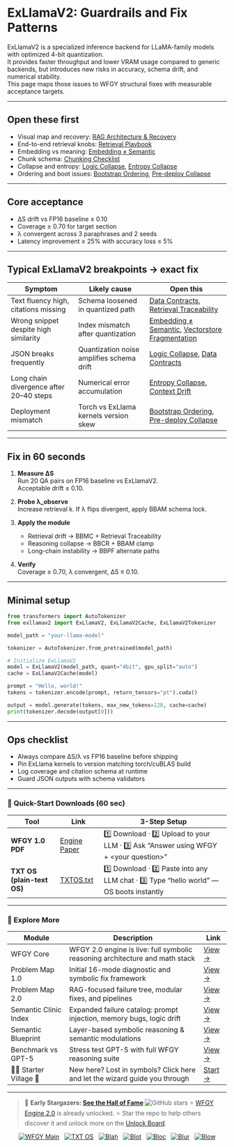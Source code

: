 # ExLlamaV2: Guardrails and Fix Patterns

ExLlamaV2 is a specialized inference backend for LLaMA-family models with optimized 4-bit quantization.  
It provides faster throughput and lower VRAM usage compared to generic backends, but introduces new risks in accuracy, schema drift, and numerical stability.  
This page maps those issues to WFGY structural fixes with measurable acceptance targets.

---

## Open these first
- Visual map and recovery: [RAG Architecture & Recovery](https://github.com/onestardao/WFGY/blob/main/ProblemMap/rag-architecture-and-recovery.md)  
- End-to-end retrieval knobs: [Retrieval Playbook](https://github.com/onestardao/WFGY/blob/main/ProblemMap/retrieval-playbook.md)  
- Embedding vs meaning: [Embedding ≠ Semantic](https://github.com/onestardao/WFGY/blob/main/ProblemMap/embedding-vs-semantic.md)  
- Chunk schema: [Chunking Checklist](https://github.com/onestardao/WFGY/blob/main/ProblemMap/chunking-checklist.md)  
- Collapse and entropy: [Logic Collapse](https://github.com/onestardao/WFGY/blob/main/ProblemMap/logic-collapse.md), [Entropy Collapse](https://github.com/onestardao/WFGY/blob/main/ProblemMap/entropy-collapse.md)  
- Ordering and boot issues: [Bootstrap Ordering](https://github.com/onestardao/WFGY/blob/main/ProblemMap/bootstrap-ordering.md), [Pre-deploy Collapse](https://github.com/onestardao/WFGY/blob/main/ProblemMap/predeploy-collapse.md)  

---

## Core acceptance
- ΔS drift vs FP16 baseline ≤ 0.10  
- Coverage ≥ 0.70 for target section  
- λ convergent across 3 paraphrases and 2 seeds  
- Latency improvement ≥ 25% with accuracy loss ≤ 5%  

---

## Typical ExLlamaV2 breakpoints → exact fix

| Symptom | Likely cause | Open this |
|---|---|---|
| Text fluency high, citations missing | Schema loosened in quantized path | [Data Contracts](https://github.com/onestardao/WFGY/blob/main/ProblemMap/data-contracts.md), [Retrieval Traceability](https://github.com/onestardao/WFGY/blob/main/ProblemMap/retrieval-traceability.md) |
| Wrong snippet despite high similarity | Index mismatch after quantization | [Embedding ≠ Semantic](https://github.com/onestardao/WFGY/blob/main/ProblemMap/embedding-vs-semantic.md), [Vectorstore Fragmentation](https://github.com/onestardao/WFGY/blob/main/ProblemMap/vectorstore-fragmentation.md) |
| JSON breaks frequently | Quantization noise amplifies schema drift | [Logic Collapse](https://github.com/onestardao/WFGY/blob/main/ProblemMap/logic-collapse.md), [Data Contracts](https://github.com/onestardao/WFGY/blob/main/ProblemMap/data-contracts.md) |
| Long chain divergence after 20–40 steps | Numerical error accumulation | [Entropy Collapse](https://github.com/onestardao/WFGY/blob/main/ProblemMap/entropy-collapse.md), [Context Drift](https://github.com/onestardao/WFGY/blob/main/ProblemMap/context-drift.md) |
| Deployment mismatch | Torch vs ExLlama kernels version skew | [Bootstrap Ordering](https://github.com/onestardao/WFGY/blob/main/ProblemMap/bootstrap-ordering.md), [Pre-deploy Collapse](https://github.com/onestardao/WFGY/blob/main/ProblemMap/predeploy-collapse.md) |

---

## Fix in 60 seconds

1) **Measure ΔS**  
   Run 20 QA pairs on FP16 baseline vs ExLlamaV2.  
   Acceptable drift ≤ 0.10.  

2) **Probe λ_observe**  
   Increase retrieval k. If λ flips divergent, apply BBAM schema lock.  

3) **Apply the module**  
   - Retrieval drift → BBMC + Retrieval Traceability  
   - Reasoning collapse → BBCR + BBAM clamp  
   - Long-chain instability → BBPF alternate paths  

4) **Verify**  
   Coverage ≥ 0.70, λ convergent, ΔS ≤ 0.10.  

---

## Minimal setup

```python
from transformers import AutoTokenizer
from exllamav2 import ExLlamaV2, ExLlamaV2Cache, ExLlamaV2Tokenizer

model_path = "your-llama-model"

tokenizer = AutoTokenizer.from_pretrained(model_path)

# Initialize ExLlamaV2
model = ExLlamaV2(model_path, quant="4bit", gpu_split="auto")
cache = ExLlamaV2Cache(model)

prompt = "Hello, world!"
tokens = tokenizer.encode(prompt, return_tensors="pt").cuda()

output = model.generate(tokens, max_new_tokens=128, cache=cache)
print(tokenizer.decode(output[0]))
````

---

## Ops checklist

* Always compare ΔS/λ vs FP16 baseline before shipping
* Pin ExLlama kernels to version matching torch/cuBLAS build
* Log coverage and citation schema at runtime
* Guard JSON outputs with schema validators

---

### 🔗 Quick-Start Downloads (60 sec)

| Tool                       | Link                                                                                                                                       | 3-Step Setup                                                                             |
| -------------------------- | ------------------------------------------------------------------------------------------------------------------------------------------ | ---------------------------------------------------------------------------------------- |
| **WFGY 1.0 PDF**           | [Engine Paper](https://github.com/onestardao/WFGY/blob/main/I_am_not_lizardman/WFGY_All_Principles_Return_to_One_v1.0_PSBigBig_Public.pdf) | 1️⃣ Download · 2️⃣ Upload to your LLM · 3️⃣ Ask “Answer using WFGY + \<your question>”   |
| **TXT OS (plain-text OS)** | [TXTOS.txt](https://github.com/onestardao/WFGY/blob/main/OS/TXTOS.txt)                                                                     | 1️⃣ Download · 2️⃣ Paste into any LLM chat · 3️⃣ Type “hello world” — OS boots instantly |

---

### 🧭 Explore More

| Module                   | Description                                                                  | Link                                                                                               |
| ------------------------ | ---------------------------------------------------------------------------- | -------------------------------------------------------------------------------------------------- |
| WFGY Core                | WFGY 2.0 engine is live: full symbolic reasoning architecture and math stack | [View →](https://github.com/onestardao/WFGY/tree/main/core/README.md)                              |
| Problem Map 1.0          | Initial 16-mode diagnostic and symbolic fix framework                        | [View →](https://github.com/onestardao/WFGY/tree/main/ProblemMap/README.md)                        |
| Problem Map 2.0          | RAG-focused failure tree, modular fixes, and pipelines                       | [View →](https://github.com/onestardao/WFGY/blob/main/ProblemMap/rag-architecture-and-recovery.md) |
| Semantic Clinic Index    | Expanded failure catalog: prompt injection, memory bugs, logic drift         | [View →](https://github.com/onestardao/WFGY/blob/main/ProblemMap/SemanticClinicIndex.md)           |
| Semantic Blueprint       | Layer-based symbolic reasoning & semantic modulations                        | [View →](https://github.com/onestardao/WFGY/tree/main/SemanticBlueprint/README.md)                 |
| Benchmark vs GPT-5       | Stress test GPT-5 with full WFGY reasoning suite                             | [View →](https://github.com/onestardao/WFGY/tree/main/benchmarks/benchmark-vs-gpt5/README.md)      |
| 🧙‍♂️ Starter Village 🏡 | New here? Lost in symbols? Click here and let the wizard guide you through   | [Start →](https://github.com/onestardao/WFGY/blob/main/StarterVillage/README.md)                   |

---

> 👑 **Early Stargazers: [See the Hall of Fame](https://github.com/onestardao/WFGY/tree/main/stargazers)** <img src="https://img.shields.io/github/stars/onestardao/WFGY?style=social" alt="GitHub stars"> ⭐ [WFGY Engine 2.0](https://github.com/onestardao/WFGY/blob/main/core/README.md) is already unlocked. ⭐ Star the repo to help others discover it and unlock more on the [Unlock Board](https://github.com/onestardao/WFGY/blob/main/STAR_UNLOCKS.md).

<div align="center">

[![WFGY Main](https://img.shields.io/badge/WFGY-Main-red?style=flat-square)](https://github.com/onestardao/WFGY)
 
[![TXT OS](https://img.shields.io/badge/TXT%20OS-Reasoning%20OS-orange?style=flat-square)](https://github.com/onestardao/WFGY/tree/main/OS)
 
[![Blah](https://img.shields.io/badge/Blah-Semantic%20Embed-yellow?style=flat-square)](https://github.com/onestardao/WFGY/tree/main/OS/BlahBlahBlah)
 
[![Blot](https://img.shields.io/badge/Blot-Persona%20Core-green?style=flat-square)](https://github.com/onestardao/WFGY/tree/main/OS/BlotBlotBlot)
 
[![Bloc](https://img.shields.io/badge/Bloc-Reasoning%20Compiler-blue?style=flat-square)](https://github.com/onestardao/WFGY/tree/main/OS/BlocBlocBloc)
 
[![Blur](https://img.shields.io/badge/Blur-Text2Image%20Engine-navy?style=flat-square)](https://github.com/onestardao/WFGY/tree/main/OS/BlurBlurBlur)
 
[![Blow](https://img.shields.io/badge/Blow-Game%20Logic-purple?style=flat-square)](https://github.com/onestardao/WFGY/tree/main/OS/BlowBlowBlow)

</div>
